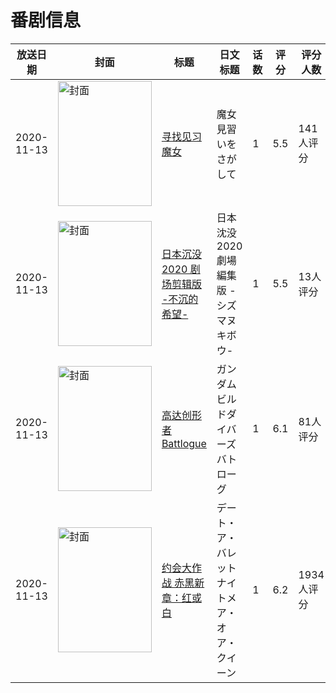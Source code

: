 # 番剧信息

|放送日期|封面|标题|日文标题|话数|评分|评分人数|
|---|---|---|---|---|---|---|
|2020-11-13|<img src="//lain.bgm.tv/pic/cover/c/dc/c7/278898_AzLA1.jpg" alt="封面" style="width:150px;height:200px;object-fit:cover;">|[寻找见习魔女](https://bangumi.tv/subject/278898)|魔女見習いをさがして|1|5.5|141人评分|
|2020-11-13|<img src="//lain.bgm.tv/pic/cover/c/45/73/314069_Tp4HT.jpg" alt="封面" style="width:150px;height:200px;object-fit:cover;">|[日本沉没2020 剧场剪辑版 -不沉的希望-](https://bangumi.tv/subject/314069)|日本沈没2020 劇場編集版 -シズマヌキボウ-|1|5.5|13人评分|
|2020-11-13|<img src="//lain.bgm.tv/pic/cover/c/a7/49/319448_zsG4r.jpg" alt="封面" style="width:150px;height:200px;object-fit:cover;">|[高达创形者 Battlogue](https://bangumi.tv/subject/319448)|ガンダムビルドダイバーズ バトローグ|1|6.1|81人评分|
|2020-11-13|<img src="//lain.bgm.tv/pic/cover/c/7d/d1/310178_fmSFj.jpg" alt="封面" style="width:150px;height:200px;object-fit:cover;">|[约会大作战 赤黑新章：红或白](https://bangumi.tv/subject/310178)|デート・ア・バレット ナイトメア・オア・クイーン|1|6.2|1934人评分|
